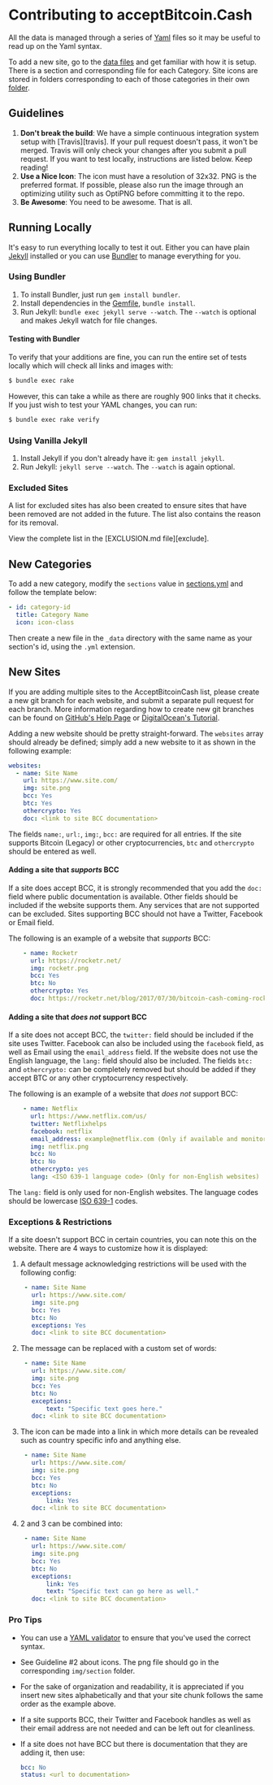 Contributing to acceptBitcoin.Cash
=======================

All the data is managed through a series of [Yaml](yaml.org) files so it may be
useful to read up on the Yaml syntax.

To add a new site, go to the [data files](_data/) and get familiar with how it
is setup. There is a section and corresponding file for each Category. Site icons
are stored in folders corresponding to each of those categories in their own
[folder](img/).

## Guidelines

1. **Don't break the build**: We have a simple continuous integration system
   setup with [Travis][travis]. If your pull request doesn't pass, it won't be
   merged. Travis will only check your changes after you submit a pull request.
   If you want to test locally, instructions are listed below. Keep reading!
2. **Use a Nice Icon**: The icon must have a resolution of 32x32. PNG is the
   preferred format. If possible, please also run the image through an optimizing
   utility such as OptiPNG before committing it to the repo.
3. **Be Awesome**: You need to be awesome. That is all.

## Running Locally

It's easy to run everything locally to test it out. Either you can have plain
[Jekyll](http://jekyllrb.com/) installed or you can use [Bundler](http://bundler.io/) to manage
everything for you.

### Using Bundler

1. To install Bundler, just run `gem install bundler`.
2. Install dependencies in the [Gemfile](https://github.com/acceptbitcoincash/acceptbitcoincash/blob/master/Gemfile), `bundle install`.
3. Run Jekyll: `bundle exec jekyll serve --watch`. The `--watch` is optional and
   makes Jekyll watch for file changes.

#### Testing with Bundler
   To verify that your additions are fine, you can run the entire set of tests
   locally which will check all links and images with:

   ```bash
   $ bundle exec rake
   ```

   However, this can take a while as there are roughly 900 links that it checks.
   If you just wish to test your YAML changes, you can run:

   ```bash
   $ bundle exec rake verify
   ```

### Using Vanilla Jekyll

1. Install Jekyll if you don't already have it: `gem install jekyll`.
2. Run Jekyll: `jekyll serve --watch`. The `--watch` is again optional.

### Excluded Sites

A list for excluded sites has also been created to ensure sites that have been
removed are not added in the future. The list also contains the reason for
its removal.

View the complete list in the [EXCLUSION.md file][exclude].

## New Categories

To add a new category, modify the `sections` value in [sections.yml](_data/sections.yml)
and follow the template below:

```yml
- id: category-id
  title: Category Name
  icon: icon-class
```

Then create a new file in the `_data` directory with the same name as your section's
id, using the `.yml` extension.

## New Sites

If you are adding multiple sites to the AcceptBitcoinCash list, please create a new
git branch for each website, and submit a separate pull request for each branch.
More information regarding how to create new git branches can be found on
[GitHub's Help Page](https://help.github.com/articles/creating-and-deleting-branches-within-your-repository/)
or [DigitalOcean's Tutorial](https://www.digitalocean.com/community/tutorials/how-to-use-git-branches).

Adding a new website should be pretty straight-forward. The `websites` array should
already be defined; simply add a new website to it as shown in the following example:

```yml
websites:
  - name: Site Name
    url: https://www.site.com/
    img: site.png
    bcc: Yes
    btc: Yes
    othercrypto: Yes
    doc: <link to site BCC documentation>
```

The fields `name:`, `url:`, `img:`, `bcc:` are required for all entries.
If the site supports Bitcoin (Legacy) or other cryptocurrencies, `btc` and `othercrypto` should be
entered as well.

#### Adding a site that *supports* BCC

If a site does accept BCC, it is strongly recommended that you add the `doc:`
field where public documentation is available. Other fields should be included
if the website supports them. Any services that are not supported can be excluded.
Sites supporting BCC should not have a Twitter, Facebook or Email field.

The following is an example of a website that *supports* BCC:

```yml
    - name: Rocketr
      url: https://rocketr.net/
      img: rocketr.png
      bcc: Yes
      btc: No
      othercrypto: Yes
      doc: https://rocketr.net/blog/2017/07/30/bitcoin-cash-coming-rocketr/
```

#### Adding a site that *does not* support BCC

If a site does not accept BCC, the `twitter:` field should be included if the site uses
Twitter. Facebook can also be included using the `facebook` field, as well as Email using
the `email_address` field. If the website does not use the English language, the `lang:`
field should also be included. The fields `btc:` and `othercrypto:` can be completely removed
but should be added if they accept BTC or any other cryptocurrency respectively.

The following is an example of a website that *does not* support BCC:

```yml
    - name: Netflix
      url: https://www.netflix.com/us/
      twitter: Netflixhelps
      facebook: netflix
      email_address: example@netflix.com (Only if available and monitored)
      img: netflix.png
      bcc: No
      btc: No
      othercrypto: yes
      lang: <ISO 639-1 language code> (Only for non-English websites)
```

The `lang:` field is only used for non-English websites. The language codes should be lowercase [ISO 639-1](https://en.wikipedia.org/wiki/List_of_ISO_639-1_codes) codes.

### Exceptions & Restrictions

If a site doesn't support BCC in certain countries, you can note this on the
website. There are 4 ways to customize how it is displayed:

1. A default message acknowledging restrictions will be used with the following
   config:

   ```yml
    - name: Site Name
      url: https://www.site.com/
      img: site.png
      bcc: Yes
      btc: No
      exceptions: Yes
      doc: <link to site BCC documentation>
   ```
2. The message can be replaced with a custom set of words:

   ```yml
    - name: Site Name
      url: https://www.site.com/
      img: site.png
      bcc: Yes
      btc: No
      exceptions:
          text: "Specific text goes here."
      doc: <link to site BCC documentation>
   ```
3. The icon can be made into a link in which more details can be revealed such
   as country specific info and anything else.

   ```yml
    - name: Site Name
      url: https://www.site.com/
      img: site.png
      bcc: Yes
      btc: No
      exceptions:
          link: Yes
      doc: <link to site BCC documentation>
   ```
4. 2 and 3 can be combined into:

   ```yml
    - name: Site Name
      url: https://www.site.com/
      img: site.png
      bcc: Yes
      btc: No
      exceptions:
          link: Yes
          text: "Specific text can go here as well."
      doc: <link to site BCC documentation>
   ```

### Pro Tips

- You can use a <a href="https://codebeautify.org/yaml-validator" target="_blank">YAML validator</a>
  to ensure that you've used the correct syntax.

- See Guideline #2 about icons. The png file should go in the corresponding
  `img/section` folder.

- For the sake of organization and readability, it is appreciated if you insert
  new sites alphabetically and that your site chunk follows the same order as the
  example above.

- If a site supports BCC, their Twitter and Facebook handles as well as their email address
  are not needed and can be left out for cleanliness.

- If a site does not have BCC but there is documentation that they are adding
  it, then use:

  ```yml
  bcc: No
  status: <url to documentation>
  ```
